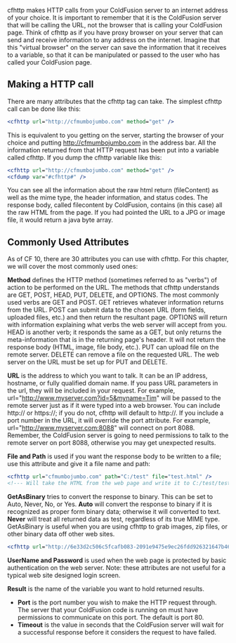 cfhttp makes HTTP calls from your ColdFusion server to an internet
address of your choice. It is important to remember that it is the
ColdFusion server that will be calling the URL, not the browser that is
calling your ColdFusion page. Think of cfhttp as if you have proxy
browser on your server that can send and receive information to any
address on the internet. Imagine that this "virtual browser" on the
server can save the information that it receives to a variable, so that
it can be manipulated or passed to the user who has called your
ColdFusion page.

Making a HTTP call
------------------

There are many attributes that the cfhttp tag can take. The simplest
cfhttp call can be done like this:

```cfml
<cfhttp url="http://cfmumbojumbo.com" method="get" />
```

This is equivalent to you getting on the server, starting the browser of
your choice and putting http://cfmumbojumbo.com in the address bar. All
the information returned from that HTTP request has been put into a
variable called cfhttp. If you dump the cfhttp variable like this:

```cfml
<cfhttp url="http://cfmumbojumbo.com" method="get" />
<cfdump var="#cfhttp#" />
```

You can see all the information about the raw html return (fileContent)
as well as the mime type, the header information, and status codes. The
response body, called filecontent by ColdFusion, contains (in this case)
all the raw HTML from the page. If you had pointed the URL to a JPG or
image file, it would return a java byte array.

Commonly Used Attributes
------------------------

As of CF 10, there are 30 attributes you can use with cfhttp. For this
chapter, we will cover the most commonly used ones:

**Method** defines the HTTP method (sometimes referred to as "verbs") of
action to be performed on the URL. The methods that cfhttp understands
are GET, POST, HEAD, PUT, DELETE, and OPTIONS. The most commonly used
verbs are GET and POST. GET retrieves whatever information returns from
the URL. POST can submit data to the chosen URL (form fields, uploaded
files, etc.) and then return the resultant page. OPTIONS will return
with information explaining what verbs the web server will accept from
you. HEAD is another verb; it responds the same as a GET, but only
returns the meta-information that is in the returning page's header. It
will not return the response body (HTML, image, file body, etc.). PUT
can upload file on the remote server. DELETE can remove a file on the
requested URL. The web server on the URL must be set up for PUT and
DELETE.

**URL** is the address to which you want to talk. It can be an IP
address, hostname, or fully qualified domain name. If you pass URL
parameters in the url, they will be included in your request. For
example, url="http://www.myserver.com?id=5&myname=Tim" will be passed to
the remote server just as if it were typed into a web browser. You can
include http:// or https://; if you do not, cfhttp will default to
http://. If you include a port number in the URL, it will override the
port attribute. For example, url="http://www.myserver.com:8088" will
connect on port 8088. Remember, the ColdFusion server is going to need
permissions to talk to the remote server on port 8088, otherwise you may
get unexpected results.

**File and Path** is used if you want the response body to be written to
a file; use this attribute and give it a file name and path:

```cfml
<cfhttp url="cfmumbojumbo.com" path="C:/test" file="test.html" />
<!--- Will take the HTML from the web page and write it to C:/test/test.html on your ColdFusion server. --->
```

**GetAsBinary** tries to convert the response to binary. This can be set
to Auto, Never, No, or Yes. **Auto** will convert the response to binary
if it is recognized as proper form binary data; otherwise it will
converted to text. **Never** will treat all returned data as test,
regardless of its true MIME type. GetAsBinary is useful when you are
using cfhttp to grab images, zip files, or other binary data off other
web sites.

```cfml
<cfhttp url="http://6e33d2c506c5fcafb083-2091e9475e9ec26fdd926321647b46b0.r56.cf1.rackcdn.com/tim-bennadel.png" />
```

**UserName and Password** is used when the web page is protected by
basic authentication on the web server. Note: these attributes are not
useful for a typical web site designed login screen.

**Result** is the name of the variable you want to hold returned
results.

-   **Port** is the port number you wish to make the HTTP request
    through. The server that your ColdFusion code is running on must
    have permissions to communicate on this port. The default is port
    80.
-   **Timeout** is the value in seconds that the ColdFusion server will
    wait for a successful response before it considers the request to
    have failed.

